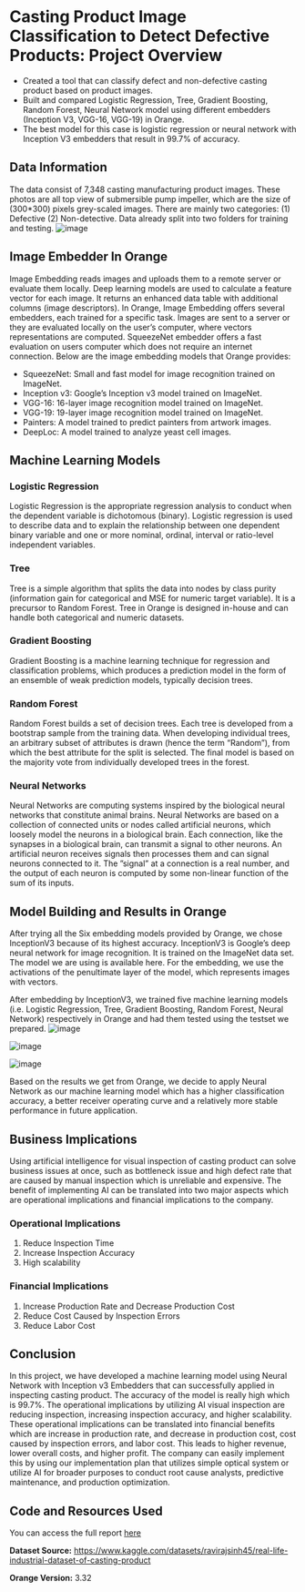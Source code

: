 # Casting Product Image Classification to Detect Defective Products: Project Overview
*	Created a tool that can classify defect and non-defective casting product based on product images.
*	Built and compared Logistic Regression, Tree, Gradient Boosting, Random Forest, Neural Network model using different embedders (Inception V3, VGG-16, VGG-19) in Orange.
*	The best model for this case is logistic regression or neural network with Inception V3 embedders that result in 99.7% of accuracy.

## Data Information
The data consist of 7,348 casting manufacturing product images. These photos are all top view of submersible pump impeller, which are the size of (300*300) pixels grey-scaled images. There are mainly two categories: (1) Defective (2) Non-detective. Data already split into two folders for training and testing.
![image](https://user-images.githubusercontent.com/84263856/201731804-a8e349f9-ed2f-49bb-8a25-3a2b2c11d8e6.png)

## Image Embedder In Orange
Image Embedding reads images and uploads them to a remote server or evaluate them locally. Deep learning models are used to calculate a feature vector for each image. It returns an enhanced data table with additional columns (image descriptors).
In Orange, Image Embedding offers several embedders, each trained for a specific task. Images are sent to a server or they are evaluated locally on the user’s computer, where vectors representations are computed. SqueezeNet embedder offers a fast evaluation on users computer which does not require an internet connection. Below are the image embedding models that Orange provides:
* SqueezeNet: Small and fast model for image recognition trained on ImageNet.
* Inception v3: Google’s Inception v3 model trained on ImageNet.
* VGG-16: 16-layer image recognition model trained on ImageNet.
* VGG-19: 19-layer image recognition model trained on ImageNet.
* Painters: A model trained to predict painters from artwork images.
* DeepLoc: A model trained to analyze yeast cell images.

## Machine Learning Models
### Logistic Regression
Logistic Regression is the appropriate regression analysis to conduct when the dependent
variable is dichotomous (binary). Logistic regression is used to describe data and to
explain the relationship between one dependent binary variable and one or more nominal,
ordinal, interval or ratio-level independent variables.

### Tree
Tree is a simple algorithm that splits the data into nodes by class purity (information
gain for categorical and MSE for numeric target variable). It is a precursor to Random
Forest. Tree in Orange is designed in-house and can handle both categorical and numeric
datasets.

### Gradient Boosting
Gradient Boosting is a machine learning technique for regression and classification problems, which produces a prediction model in the form of an ensemble of weak prediction
models, typically decision trees.

### Random Forest
Random Forest builds a set of decision trees. Each tree is developed from a bootstrap
sample from the training data. When developing individual trees, an arbitrary subset
of attributes is drawn (hence the term “Random”), from which the best attribute for
the split is selected. The final model is based on the majority vote from individually
developed trees in the forest.

### Neural Networks
Neural Networks are computing systems inspired by the biological neural networks that
constitute animal brains. Neural Networks are based on a collection of connected units
or nodes called artificial neurons, which loosely model the neurons in a biological brain.
Each connection, like the synapses in a biological brain, can transmit a signal to other
neurons. An artificial neuron receives signals then processes them and can signal neurons
connected to it. The ”signal” at a connection is a real number, and the output of each
neuron is computed by some non-linear function of the sum of its inputs. 

## Model Building and Results in Orange
After trying all the Six embedding models provided by Orange, we chose InceptionV3
because of its highest accuracy. InceptionV3 is Google’s deep neural network for image
recognition. It is trained on the ImageNet data set. The model we are using is available
here. For the embedding, we use the activations of the penultimate layer of the model,
which represents images with vectors.

After embedding by InceptionV3, we trained five machine learning models (i.e. Logistic
Regression, Tree, Gradient Boosting, Random Forest, Neural Network) respectively in
Orange and had them tested using the testset we prepared.
![image](https://user-images.githubusercontent.com/84263856/201733419-08be9cd0-bcd3-4636-b079-35d9ae3347f8.png)

![image](https://user-images.githubusercontent.com/84263856/201733428-5805b430-d655-4dc9-a3b2-ba8246015ffe.png)

![image](https://user-images.githubusercontent.com/84263856/201733435-60c369e0-35ae-4c07-a703-6179c053e40b.png)

Based on the results we get from Orange, we decide to apply Neural Network as our
machine learning model which has a higher classification accuracy, a better receiver operating curve and a relatively more stable performance in future application.

## Business Implications
Using artificial intelligence for visual inspection of casting product can solve business
issues at once, such as bottleneck issue and high defect rate that are caused by manual inspection which is unreliable and expensive. The benefit of implementing AI can
be translated into two major aspects which are operational implications and financial
implications to the company.

### Operational Implications
1. Reduce Inspection Time
2. Increase Inspection Accuracy
3. High scalability

### Financial Implications
1. Increase Production Rate and Decrease Production Cost
2. Reduce Cost Caused by Inspection Errors
3. Reduce Labor Cost

## Conclusion
In this project, we have developed a machine learning model using Neural Network with
Inception v3 Embedders that can successfully applied in inspecting casting product. The
accuracy of the model is really high which is 99.7%. The operational implications by
utilizing AI visual inspection are reducing inspection, increasing inspection accuracy, and
higher scalability. These operational implications can be translated into financial benefits
which are increase in production rate, and decrease in production cost, cost caused by
inspection errors, and labor cost. This leads to higher revenue, lower overall costs, and
higher profit. The company can easily implement this by using our implementation plan
that utilizes simple optical system or utilize AI for broader purposes to conduct root
cause analysts, predictive maintenance, and production optimization.

## Code and Resources Used
You can access the full report [here](https://github.com/Natashyatiro/casting-product-image-classification/blob/main/Full%20Report.pdf)

**Dataset Source:** https://www.kaggle.com/datasets/ravirajsinh45/real-life-industrial-dataset-of-casting-product 

**Orange Version:** 3.32

